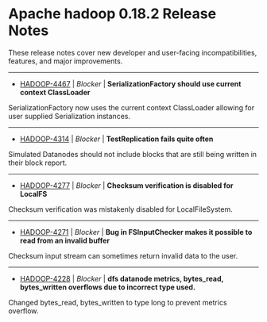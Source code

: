 
<!---
# Licensed to the Apache Software Foundation (ASF) under one
# or more contributor license agreements.  See the NOTICE file
# distributed with this work for additional information
# regarding copyright ownership.  The ASF licenses this file
# to you under the Apache License, Version 2.0 (the
# "License"); you may not use this file except in compliance
# with the License.  You may obtain a copy of the License at
#
#     http://www.apache.org/licenses/LICENSE-2.0
#
# Unless required by applicable law or agreed to in writing, software
# distributed under the License is distributed on an "AS IS" BASIS,
# WITHOUT WARRANTIES OR CONDITIONS OF ANY KIND, either express or implied.
# See the License for the specific language governing permissions and
# limitations under the License.
-->
# Apache hadoop  0.18.2 Release Notes

These release notes cover new developer and user-facing incompatibilities, features, and major improvements.


---

* [HADOOP-4467](https://issues.apache.org/jira/browse/HADOOP-4467) | *Blocker* | **SerializationFactory should use current context ClassLoader**

SerializationFactory now uses the current context ClassLoader allowing for user supplied Serialization instances.


---

* [HADOOP-4314](https://issues.apache.org/jira/browse/HADOOP-4314) | *Blocker* | **TestReplication fails quite often**

Simulated Datanodes should not include blocks that are still being written in their block report.


---

* [HADOOP-4277](https://issues.apache.org/jira/browse/HADOOP-4277) | *Blocker* | **Checksum verification is disabled for LocalFS**

Checksum verification was mistakenly disabled for LocalFileSystem.


---

* [HADOOP-4271](https://issues.apache.org/jira/browse/HADOOP-4271) | *Blocker* | **Bug in FSInputChecker makes it possible to read from an invalid buffer**

Checksum input stream can sometimes return invalid data to the user.


---

* [HADOOP-4228](https://issues.apache.org/jira/browse/HADOOP-4228) | *Blocker* | **dfs datanode metrics, bytes\_read, bytes\_written overflows due to incorrect type used.**

Changed bytes\_read, bytes\_written to type long to prevent metrics overflow.



